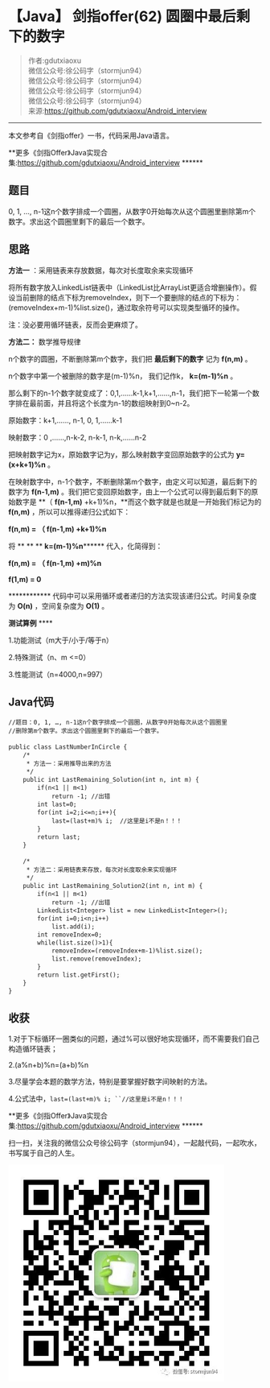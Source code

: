 # 【Java】 剑指offer(62) 圆圈中最后剩下的数字  
  
> 作者:gdutxiaoxu<br/> 微信公众号:徐公码字（stormjun94）<br/>微信公众号:徐公码字（stormjun94）<br/>微信公众号:徐公码字（stormjun94）<br/>微信公众号:徐公码字（stormjun94）<br/>来源:https://github.com/gdutxiaoxu/Android_interview

****

本文参考自《剑指offer》一书，代码采用Java语言。

**更多《剑指Offer》Java实现合集:https://github.com/gdutxiaoxu/Android_interview ******

## 题目

0, 1, …, n-1这n个数字排成一个圆圈，从数字0开始每次从这个圆圈里删除第m个数字。求出这个圆圈里剩下的最后一个数字。

## 思路

**方法一** ：采用链表来存放数据，每次对长度取余来实现循环

将所有数字放入LinkedList链表中（LinkedList比ArrayList更适合增删操作）。假设当前删除的结点下标为removeIndex，则下一个要删除的结点的下标为：(removeIndex+m-1)%list.size()，通过取余符号可以实现类型循环的操作。

注：没必要用循环链表，反而会更麻烦了。

**方法二：** 数学推导规律

n个数字的圆圈，不断删除第m个数字，我们把 **最后剩下的数字** 记为 **f(n,m)** 。

n个数字中第一个被删除的数字是(m-1)%n， 我们记作k， **k=(m-1)%n** 。

那么剩下的n-1个数字就变成了：0,1,……k-1,k+1,……,n-1，我们把下一轮第一个数字排在最前面，并且将这个长度为n-1的数组映射到0~n-2。

原始数字：k+1,……, n-1, 0, 1,……k-1

映射数字：0 ,……,n-k-2, n-k-1, n-k,……n-2

把映射数字记为x，原始数字记为y，那么映射数字变回原始数字的公式为 **y=(x+k+1)%n** 。

在映射数字中，n-1个数字，不断删除第m个数字，由定义可以知道，最后剩下的数字为 **f(n-1,m)**
。我们把它变回原始数字，由上一个公式可以得到最后剩下的原始数字是 **（ **f(n-1,m)**
+k+1)%n，**而这个数字就是也就是一开始我们标记为的 **f(n,m)** ，所以可以推得递归公式如下：

****f(n,m) = **（ **f(n-1,m)** +k+1)%n******

将 ** ** ** **k=(m-1)%n******** 代入，化简得到：

************f(n,m) = **（ **f(n-1,m)** +m)%n**************

**************************f(1,m) = 0**************************

************ 代码中可以采用循环或者递归的方法实现该递归公式。时间复杂度为 **O(n)** ，空间复杂度为 **O(1)** 。

**测试算例** ****

1.功能测试（m大于/小于/等于n）

2.特殊测试（n、m <=0）

3.性能测试（n=4000,n=997）

## **Java代码**

    
    
    //题目：0, 1, …, n-1这n个数字排成一个圆圈，从数字0开始每次从这个圆圈里
    //删除第m个数字。求出这个圆圈里剩下的最后一个数字。
    
    public class LastNumberInCircle {
        /*
         * 方法一：采用推导出来的方法
         */
        public int LastRemaining_Solution(int n, int m) {
            if(n<1 || m<1)
                return -1; //出错
            int last=0;
            for(int i=2;i<=n;i++){
                last=(last+m)% i;  //这里是i不是n！！！
            }
            return last;
        }
        
        /*
         * 方法二：采用链表来存放，每次对长度取余来实现循环
         */
        public int LastRemaining_Solution2(int n, int m) {
            if(n<1 || m<1)
                return -1; //出错
            LinkedList<Integer> list = new LinkedList<Integer>();
            for(int i=0;i<n;i++)
                list.add(i);
            int removeIndex=0;
            while(list.size()>1){
                removeIndex=(removeIndex+m-1)%list.size();
                list.remove(removeIndex);
            }
            return list.getFirst();
        }
    }
    

## **收获**

1.对于下标循环一圈类似的问题，通过%可以很好地实现循环，而不需要我们自己构造循环链表；

2.(a%n+b)%n=(a+b)%n

3.尽量学会本题的数学方法，特别是要掌握好数字间映射的方法。

4.公式法中，`last=(last+m)% i; ``//这里是i不是n！！！`

**更多《剑指Offer》Java实现合集:https://github.com/gdutxiaoxu/Android_interview ******

扫一扫，关注我的微信公众号徐公码字（stormjun94），一起敲代码，一起吹水，书写属于自己的人生。

![](https://raw.githubusercontent.com/gdutxiaoxu/blog_pic/master/offer/20200722234908.png)